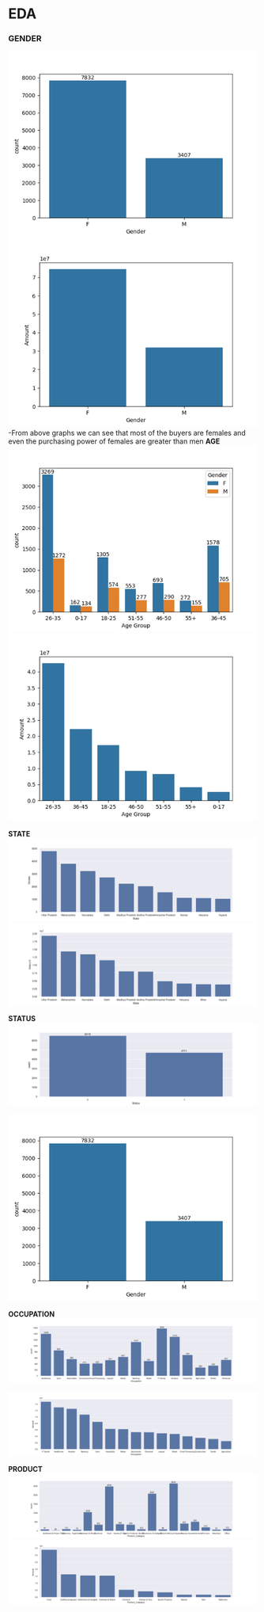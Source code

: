 # EDA

### GENDER
  ![Gender](/Outputs/gender_1.png)
  ![Gender](/Outputs/gender_2.png)
-From above graphs we can see that most of the buyers are females and even the purchasing power of females are greater than men
**AGE**
  ![Gender](/Outputs/age_1.png)
  ![Gender](/Outputs/age_2.png)

**STATE**
  ![Gender](/Outputs/state_1.png)
  ![Gender](/Outputs/state_2.png)

**STATUS**
  ![Gender](/Outputs/status_1.png)

  ![Gender](/Outputs/status_2.png)

**OCCUPATION**
  ![Gender](/Outputs/occupation_1.png)

  ![Gender](/Outputs/occupation_2.png)

**PRODUCT**
 ![Gender](/Outputs/product_1.png)
 ![Gender](/Outputs/product_2.png)
